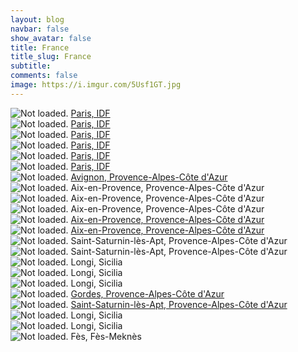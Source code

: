 ```yaml
---
layout: blog
navbar: false
show_avatar: false
title: France
title_slug: France
subtitle: 
comments: false
image: https://i.imgur.com/5Usf1GT.jpg
---
```


<div class="img-container">
  <img src="https://i.imgur.com/jjlA8Qn.jpg" alt="Not loaded." class="center-block">
  <a href="https://www.google.com/maps/search/?api=1&query=48.8545917,2.3380194" target="_blank">
    <span class="img-caption-corner" style="display: inline;">Paris, IDF</span>
  </a>  
</div> 


<div class="img-container">
  <img src="https://i.imgur.com/ep6rfkN.jpg" alt="Not loaded." class="center-block">
  <a href="https://www.google.com/maps/search/?api=1&query=48.8733111,2.2964806" target="_blank">
    <span class="img-caption-corner" style="display: inline;">Paris, IDF</span>
  </a>  
</div> 


<div class="img-container">
  <img src="https://i.imgur.com/rpiQ1Ci.jpg" alt="Not loaded." class="center-block">
  <a href="https://www.google.com/maps/search/?api=1&query=48.8620000,2.2899278" target="_blank">
    <span class="img-caption-corner" style="display: inline;">Paris, IDF</span>
  </a>  
</div> 


<div class="img-container">
  <img src="https://i.imgur.com/rzopFwL.jpg" alt="Not loaded." class="center-block">
  <a href="https://www.google.com/maps/search/?api=1&query=48.8862028,2.3443083" target="_blank">
    <span class="img-caption-corner" style="display: inline;">Paris, IDF</span>
  </a>  
</div> 


<div class="img-container">
  <img src="https://i.imgur.com/k7xBI0a.jpg" alt="Not loaded." class="center-block">
  <a href="https://www.google.com/maps/search/?api=1&query=48.8885472,2.3381028" target="_blank">
    <span class="img-caption-corner" style="display: inline;">Paris, IDF</span>
  </a>  
</div> 


<div class="img-container">
  <img src="https://i.imgur.com/oaqqQs6.jpg" alt="Not loaded." class="center-block">
  <a href="https://www.google.com/maps/search/?api=1&query=48.8707389,2.3657889" target="_blank">
    <span class="img-caption-corner" style="display: inline;">Paris, IDF</span>
  </a>  
</div> 


<div class="img-container">
  <img src="https://i.imgur.com/27zAQ0Y.jpg" alt="Not loaded." class="center-block">
  <a href="https://www.google.com/maps/search/?api=1&query=43.9514111,4.8066472" target="_blank">
    <span class="img-caption-corner" style="display: inline;">Avignon, Provence-Alpes-Côte d&#x27;Azur</span>
  </a>  
</div> 


<div class="img-container">
  <img src="https://i.imgur.com/ZuFpykr.jpg" alt="Not loaded." class="center-block">
  <a  target="_blank">
    <span class="img-caption-corner" style="display: inline;">Aix-en-Provence, Provence-Alpes-Côte d&#x27;Azur</span>
  </a>  
</div> 


<div class="img-container">
  <img src="https://i.imgur.com/FaATBIj.jpg" alt="Not loaded." class="center-block">
  <a  target="_blank">
    <span class="img-caption-corner" style="display: inline;">Aix-en-Provence, Provence-Alpes-Côte d&#x27;Azur</span>
  </a>  
</div> 


<div class="img-container">
  <img src="https://i.imgur.com/EOQa6Pg.jpg" alt="Not loaded." class="center-block">
  <a  target="_blank">
    <span class="img-caption-corner" style="display: inline;">Aix-en-Provence, Provence-Alpes-Côte d&#x27;Azur</span>
  </a>  
</div> 


<div class="img-container">
  <img src="https://i.imgur.com/poZMYIc.jpg" alt="Not loaded." class="center-block">
  <a href="https://www.google.com/maps/search/?api=1&query=43.5302083,5.4496444" target="_blank">
    <span class="img-caption-corner" style="display: inline;">Aix-en-Provence, Provence-Alpes-Côte d&#x27;Azur</span>
  </a>  
</div> 


<div class="img-container">
  <img src="https://i.imgur.com/yXdMHKw.jpg" alt="Not loaded." class="center-block">
  <a href="https://www.google.com/maps/search/?api=1&query=43.5297972,5.4461167" target="_blank">
    <span class="img-caption-corner" style="display: inline;">Aix-en-Provence, Provence-Alpes-Côte d&#x27;Azur</span>
  </a>  
</div> 


<div class="img-container">
  <img src="https://i.imgur.com/349kxia.jpg" alt="Not loaded." class="center-block">
  <a  target="_blank">
    <span class="img-caption-corner" style="display: inline;">Saint-Saturnin-lès-Apt, Provence-Alpes-Côte d&#x27;Azur</span>
  </a>  
</div> 


<div class="img-container">
  <img src="https://i.imgur.com/TRcRWZE.jpg" alt="Not loaded." class="center-block">
  <a  target="_blank">
    <span class="img-caption-corner" style="display: inline;">Saint-Saturnin-lès-Apt, Provence-Alpes-Côte d&#x27;Azur</span>
  </a>  
</div> 


<div class="img-container">
  <img src="https://i.imgur.com/4FqVJAp.jpg" alt="Not loaded." class="center-block">
  <a  target="_blank">
    <span class="img-caption-corner" style="display: inline;">Longi, Sicilia</span>
  </a>  
</div> 


<div class="img-container">
  <img src="https://i.imgur.com/e4MlAP1.jpg" alt="Not loaded." class="center-block">
  <a  target="_blank">
    <span class="img-caption-corner" style="display: inline;">Longi, Sicilia</span>
  </a>  
</div> 


<div class="img-container">
  <img src="https://i.imgur.com/pAiK27s.jpg" alt="Not loaded." class="center-block">
  <a  target="_blank">
    <span class="img-caption-corner" style="display: inline;">Longi, Sicilia</span>
  </a>  
</div> 


<div class="img-container">
  <img src="https://i.imgur.com/YzXz0J7.jpg" alt="Not loaded." class="center-block">
  <a href="https://www.google.com/maps/search/?api=1&query=43.9289139,5.1869222" target="_blank">
    <span class="img-caption-corner" style="display: inline;">Gordes, Provence-Alpes-Côte d&#x27;Azur</span>
  </a>  
</div> 


<div class="img-container">
  <img src="https://i.imgur.com/KARINv5.jpg" alt="Not loaded." class="center-block">
  <a href="https://www.google.com/maps/search/?api=1&query=43.9447139,5.3834972" target="_blank">
    <span class="img-caption-corner" style="display: inline;">Saint-Saturnin-lès-Apt, Provence-Alpes-Côte d&#x27;Azur</span>
  </a>  
</div> 


<div class="img-container">
  <img src="https://i.imgur.com/2kNYzL5.jpg" alt="Not loaded." class="center-block">
  <a  target="_blank">
    <span class="img-caption-corner" style="display: inline;">Longi, Sicilia</span>
  </a>  
</div> 


<div class="img-container">
  <img src="https://i.imgur.com/7X0Sffa.jpg" alt="Not loaded." class="center-block">
  <a  target="_blank">
    <span class="img-caption-corner" style="display: inline;">Longi, Sicilia</span>
  </a>  
</div> 


<div class="img-container">
  <img src="https://i.imgur.com/5Usf1GT.jpg" alt="Not loaded." class="center-block">
  <a  target="_blank">
    <span class="img-caption-corner" style="display: inline;">Fès, Fès-Meknès</span>
  </a>  
</div> 


